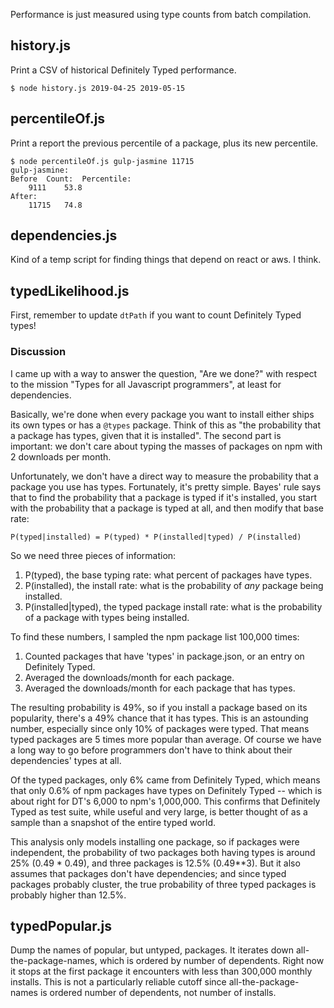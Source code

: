Performance is just measured using type counts from batch compilation.

## history.js

Print a CSV of historical Definitely Typed performance.

```
$ node history.js 2019-04-25 2019-05-15
```

## percentileOf.js

Print a report the previous percentile of a package, plus its new percentile.

```
$ node percentileOf.js gulp-jasmine 11715
gulp-jasmine:
Before	Count:	Percentile:
	9111	53.8
After:
	11715	74.8
```

## dependencies.js

Kind of a temp script for finding things that depend on react or aws. I think.

## typedLikelihood.js

First, remember to update `dtPath` if you want to count Definitely Typed types!

### Discussion

I came up with a way to answer the question, "Are we done?" with
respect to the mission "Types for all Javascript programmers", at
least for dependencies.

Basically, we're done when every package you want to install either
ships its own types or has a `@types` package. Think of this as "the
probability that a package has types, given that it is installed". The
second part is important: we don't care about typing the masses of
packages on npm with 2 downloads per month.

Unfortunately, we don't have a direct way to measure the probability
that a package you use has types. Fortunately, it's pretty simple.
Bayes' rule says that to find the probability that a package is typed
if it's installed, you start with the probability that a package is
typed at all, and then modify that base rate:

```
P(typed|installed) = P(typed) * P(installed|typed) / P(installed)
```

So we need three pieces of information:

1. P(typed), the base typing rate: what percent of packages have types.
2. P(installed), the install rate: what is the probability of *any* package being installed.
3. P(installed|typed), the typed package install rate: what is the probability of a package with types being installed.

To find these numbers, I sampled the npm package list 100,000 times:
1. Counted packages that have 'types' in package.json, or an entry on Definitely Typed.
2. Averaged the downloads/month for each package.
3. Averaged the downloads/month for each package that has types.

The resulting probability is 49%, so if you install a package based on
its popularity, there's a 49% chance that it has types. This is an
astounding number, especially since only 10% of packages were typed.
That means typed packages are 5 times more popular than average. Of
course we have a long way to go before programmers don't have to think
about their dependencies' types at all.

Of the typed packages, only 6% came from Definitely Typed, which means
that only 0.6% of npm packages have types on Definitely Typed -- which
is about right for DT's 6,000 to npm's 1,000,000. This confirms that
Definitely Typed as test suite, while useful and very large, is better
thought of as a sample than a snapshot of the entire typed world.

This analysis only models installing one package, so if packages were
independent, the probability of two packages both having types is
around 25% (0.49 * 0.49), and three packages is 12.5% (0.49**3). But
it also assumes that packages don't have dependencies; and since typed
packages probably cluster, the true probability of three typed
packages is probably higher than 12.5%.

## typedPopular.js

Dump the names of popular, but untyped, packages. It iterates down
all-the-package-names, which is ordered by number of dependents. Right
now it stops at the first package it encounters with less than 300,000
monthly installs. This is not a particularly reliable cutoff since
all-the-package-names is ordered number of dependents, not number of
installs.
